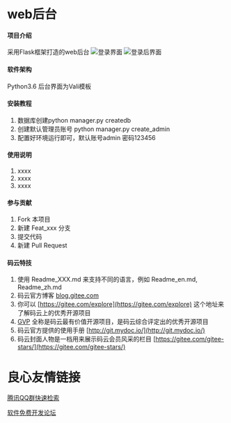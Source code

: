 # web后台

#### 项目介绍
采用Flask框架打造的web后台
![登录界面](https://images.gitee.com/uploads/images/2018/0805/214748_c1e77cac_1714947.jpeg "TIM截图20180805214552.jpg")
![登录后界面](https://images.gitee.com/uploads/images/2018/0805/214850_8f6ebab2_1714947.jpeg "TIM截图20180805214712.jpg")

#### 软件架构
Python3.6
后台界面为Vali模板


#### 安装教程

1. 数据库创建python manager.py createdb
2. 创建默认管理员账号 python manager.py create_admin
3. 配置好环境运行即可，默认账号admin 密码123456

#### 使用说明

1. xxxx
2. xxxx
3. xxxx

#### 参与贡献

1. Fork 本项目
2. 新建 Feat_xxx 分支
3. 提交代码
4. 新建 Pull Request


#### 码云特技

1. 使用 Readme\_XXX.md 来支持不同的语言，例如 Readme\_en.md, Readme\_zh.md
2. 码云官方博客 [blog.gitee.com](https://blog.gitee.com)
3. 你可以 [https://gitee.com/explore](https://gitee.com/explore) 这个地址来了解码云上的优秀开源项目
4. [GVP](https://gitee.com/gvp) 全称是码云最有价值开源项目，是码云综合评定出的优秀开源项目
5. 码云官方提供的使用手册 [http://git.mydoc.io/](http://git.mydoc.io/)
6. 码云封面人物是一档用来展示码云会员风采的栏目 [https://gitee.com/gitee-stars/](https://gitee.com/gitee-stars/)

 # 良心友情链接

[腾讯QQ群快速检索](http://u.720life.cn/s/8cf73f7c)

[软件免费开发论坛](http://u.720life.cn/s/bbb01dc0)